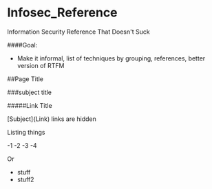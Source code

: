 # Infosec_Reference
Information Security Reference That Doesn't Suck


####Goal:

* Make it informal, list of techniques by grouping, references, better version of RTFM


##Page Title

###subject title

#####Link Title

[Subject]{Link) links are hidden



Listing things

-1
-2
-3
-4

Or 

* stuff
* stuff2
